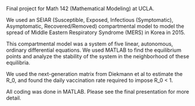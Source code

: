 Final project for Math 142 (Mathematical Modeling) at UCLA.

We used an SEIAR (Susceptible, Exposed, Infectious (Symptomatic), Asymptomatic, Recovered/Removed)
compartmental model to model the spread of Middle Eastern Respiratory Syndrome (MERS) in Korea in 2015.

This compartmental model was a system of five linear, autonomous, ordinary differential equations. We used MATLAB to find the equilibrium points and analyze the stability of the system in the neighborhood of these equilibria. 

We used the next-generation matrix from Diekmann et al to estimate the R_0, and found the daily vaccination rate required to impose R_0 < 1.

All coding was done in MATLAB. Please see the final presentation for more detail.